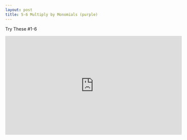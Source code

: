 ```yaml
---
layout: post
title: 5-6 Multiply by Monomials (purple)
---
```

Try These #1-6
<iframe width="560" height="315" src="https://www.youtube.com/embed/zlVtJSeIBL8" frameborder="0" allowfullscreen></iframe>

